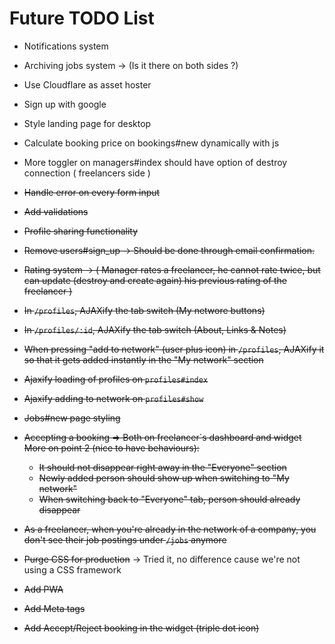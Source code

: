 # Future TODO List
- Notifications system
- Archiving jobs system -> (Is it there on both sides ?)
- Use Cloudflare as asset hoster
- Sign up with google
- Style landing page for desktop
- Calculate booking price on bookings#new dynamically with js
- More toggler on managers#index should have option of destroy connection ( freelancers side )

- ~~Handle error on every form input~~
- ~~Add validations~~
- ~~Profile sharing functionality~~

- ~~Remove users#sign_up -> Should be done through email confirmation.~~
- ~~Rating system -> ( Manager rates a freelancer, he cannot rate twice, but can update (destroy and create again) his previous rating of the freelancer )~~
- ~~In `/profiles`, AJAXify the tab switch (My networe buttons)~~
- ~~In `/profiles/:id`, AJAXify the tab switch (About, Links & Notes)~~
- ~~When pressing "add to network" (user plus icon) in `/profiles`, AJAXify it so that it gets added instantly in the "My network" section~~

- ~~Ajaxify loading of profiles on `profiles#index`~~
- ~~Ajaxify adding to network on `profiles#show`~~
- ~~Jobs#new page styling~~
- ~~Accepting a booking => Both on freelancer`s dashboard and widget~~
  ~~More on point 2 (nice to have behaviours):~~

  - ~~It should not disappear right away in the "Everyone" section~~
  - ~~Newly added person should show up when switching to "My network"~~
  - ~~When switching back to "Everyone" tab, person should already disappear~~

- ~~As a freelancer, when you're already in the network of a company, you don't see their job postings under `/jobs` anymore~~

- ~~Purge CSS for production~~ -> Tried it, no difference cause we're not using a CSS framework
- ~~Add PWA~~
- ~~Add Meta tags~~
- ~~Add Accept/Reject booking in the widget (triple dot icon)~~
